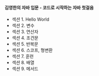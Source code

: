 #### 김영한의 자바 입문 - 코드로 시작하는 자바 첫걸음

- 섹션 1. Hello World
- 섹션 2. 변수
- 섹션 3. 연산자
- 섹션 4. 조건문
- 섹션 5. 반복문
- 섹션 6. 스코프, 형변환
- 섹션 7. 훈련
- 섹션 8. 배열
- 섹션 9. 메서드
